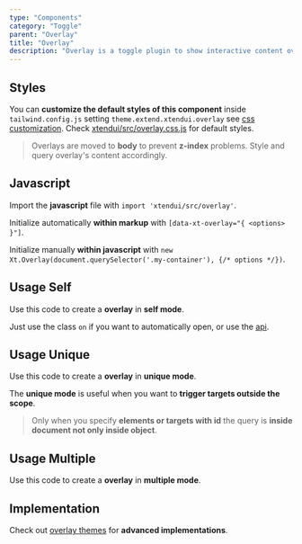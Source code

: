 ```yaml
---
type: "Components"
category: "Toggle"
parent: "Overlay"
title: "Overlay"
description: "Overlay is a toggle plugin to show interactive content over the main page with custom content and positions."
---
```


## Styles

You can **customize the default styles of this component** inside `tailwind.config.js` setting `theme.extend.xtendui.overlay` see [css customization](/components/global/preset#customization). Check [xtendui/src/overlay.css.js](https://github.com/xtendui/xtendui/blob/beta/src/overlay.css.js) for default styles.

> Overlays are moved to **body** to prevent **z-index** problems. Style and query overlay's content accordingly.

## Javascript

Import the **javascript** file with `import 'xtendui/src/overlay'`.

Initialize automatically **within markup** with `[data-xt-overlay="{ <options> }"]`.

Initialize manually **within javascript** with `new Xt.Overlay(document.querySelector('.my-container'), {/* options */})`.

## Usage Self

Use this code to create a **overlay** in **self mode**.

Just use the class `on` if you want to automatically open, or use the [api](/components/overlay/api).

<demo>
  <div class="gatsby_demo_item" data-iframe="demos/components/overlay/usage-self">
  </div>
</demo>

## Usage Unique

Use this code to create a **overlay** in **unique mode**.

The **unique mode** is useful when you want to **trigger targets outside the scope**.

> Only when you specify **elements or targets with id** the query is **inside document not only inside object**.

<demo>
  <demoinline src="demos/components/overlay/usage-unique">
  </demoinline>
</demo>

## Usage Multiple

Use this code to create a **overlay** in **multiple mode**.

<demo>
  <demoinline src="demos/components/overlay/usage-multiple">
  </demoinline>
</demo>

## Implementation

Check out [overlay themes](/themes/overlay) for **advanced implementations**.

<demo>
  <div class="gatsby_demo_item" data-iframe="demos/themes/implementation/overlay-implementation-v1">
  </div>
</demo>
